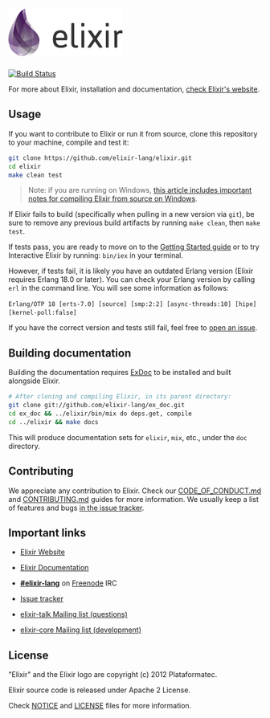 ![Elixir](https://github.com/elixir-lang/elixir-lang.github.com/raw/master/images/logo/logo.png)
=========
[![Build Status](https://secure.travis-ci.org/elixir-lang/elixir.svg?branch=master 
"Build Status")](https://travis-ci.org/elixir-lang/elixir)

For more about Elixir, installation and documentation,
[check Elixir's website](http://elixir-lang.org/).

## Usage

If you want to contribute to Elixir or run it from source, clone this
repository to your machine, compile and test it:

```sh
git clone https://github.com/elixir-lang/elixir.git
cd elixir
make clean test
```

> Note: if you are running on Windows,
[this article includes important notes for compiling Elixir from source
on Windows](https://github.com/elixir-lang/elixir/wiki/Windows).

If Elixir fails to build (specifically when pulling in a new version via
`git`), be sure to remove any previous build artifacts by running
`make clean`, then `make test`.

If tests pass, you are ready to move on to the
[Getting Started guide][1] or to try Interactive Elixir by running:
`bin/iex` in your terminal.

However, if tests fail, it is likely you have an outdated Erlang version
(Elixir requires Erlang 18.0 or later).
You can check your Erlang version by calling `erl` in the command line.
You will see some information as follows:

`Erlang/OTP 18 [erts-7.0] [source] [smp:2:2] [async-threads:10] [hipe]
[kernel-poll:false]`

If you have the correct version and tests still fail, feel free to
[open an issue][2].

## Building documentation

Building the documentation requires
[ExDoc](https://github.com/elixir-lang/ex_doc) to be installed and built
alongside Elixir.

```sh
# After cloning and compiling Elixir, in its parent directory:
git clone git://github.com/elixir-lang/ex_doc.git
cd ex_doc && ../elixir/bin/mix do deps.get, compile
cd ../elixir && make docs
```

This will produce documentation sets for `elixir`, `mix`, etc., under the `doc` directory.

## Contributing

We appreciate any contribution to Elixir.
Check our [CODE_OF_CONDUCT.md](CODE_OF_CONDUCT.md) and
[CONTRIBUTING.md](CONTRIBUTING.md) guides for more information.
We usually keep a list of features and bugs [in the issue tracker][2].

## Important links

* [Elixir Website][1]
* [Elixir Documentation][7]
* **[#elixir-lang][5]** on [Freenode][6] IRC
* [Issue tracker][2]
* [elixir-talk Mailing list (questions)][3]
* [elixir-core Mailing list (development)][4]

  [1]: http://elixir-lang.org
  [2]: https://github.com/elixir-lang/elixir/issues
  [3]: https://groups.google.com/group/elixir-lang-talk
  [4]: https://groups.google.com/group/elixir-lang-core
  [5]: https://webchat.freenode.net/?channels=#elixir-lang
  [6]: http://www.freenode.net
  [7]: http://elixir-lang.org/docs.html

## License

"Elixir" and the Elixir logo are copyright (c) 2012 Plataformatec.

Elixir source code is released under Apache 2 License.

Check [NOTICE](NOTICE) and [LICENSE](LICENSE) files for more
information.

